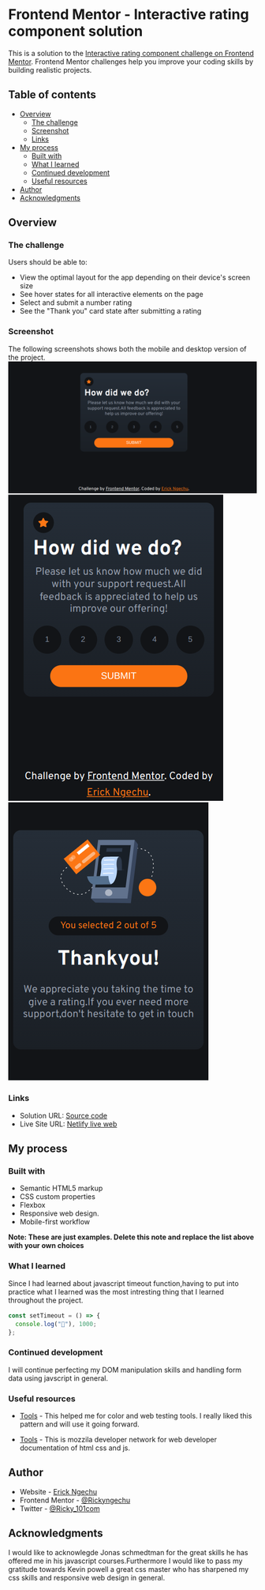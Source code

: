 # Frontend Mentor - Interactive rating component solution

This is a solution to the [Interactive rating component challenge on Frontend Mentor](https://www.frontendmentor.io/challenges/interactive-rating-component-koxpeBUmI). Frontend Mentor challenges help you improve your coding skills by building realistic projects.

## Table of contents

- [Overview](#overview)
  - [The challenge](#the-challenge)
  - [Screenshot](#screenshot)
  - [Links](#links)
- [My process](#my-process)
  - [Built with](#built-with)
  - [What I learned](#what-i-learned)
  - [Continued development](#continued-development)
  - [Useful resources](#useful-resources)
- [Author](#author)
- [Acknowledgments](#acknowledgments)

## Overview

### The challenge

Users should be able to:

- View the optimal layout for the app depending on their device's screen size
- See hover states for all interactive elements on the page
- Select and submit a number rating
- See the "Thank you" card state after submitting a rating

### Screenshot

The following screenshots shows both the mobile and desktop version of the project.
![](./images/frontend.png)
![](./images/front.png)
![](./images/fr.png)

### Links

- Solution URL: [Source code](https://github.com/Rickyngechu/Frontendmentour-2)
- Live Site URL: [Netlify live web](https://your-live-site-url.com)

## My process

### Built with

- Semantic HTML5 markup
- CSS custom properties
- Flexbox
- Responsive web design.
- Mobile-first workflow

**Note: These are just examples. Delete this note and replace the list above with your own choices**

### What I learned

Since I had learned about javascript timeout function,having to put into practice what I learned was the most intresting thing that I learned throughout the project.

```js
const setTimeout = () => {
  console.log("🎉"), 1000;
};
```

### Continued development

I will continue perfecting my DOM manipulation skills and handling form data using javscript in general.

### Useful resources

- [Tools](Jonas.io/resources) - This helped me for color and web testing tools. I really liked this pattern and will use it going forward.

- [Tools](https://developer.mozilla.org/en-US/docs/Web/API) - This is mozzila developer network for web developer documentation of html css and js.

## Author

- Website - [Erick Ngechu](https://rickyportf.netlify.app)
- Frontend Mentor - [@Rickyngechu](https://www.frontendmentor.io/profile/Rickyngechu)
- Twitter - [@Ricky_101com](https://twitter.com/@Ricky_101com)

## Acknowledgments

I would like to acknowlegde Jonas schmedtman for the great skills he has offered me in his javascript courses.Furthermore I would like to pass my gratitude towards Kevin powell a great css master who has sharpened my css skills and responsive web design in general.
